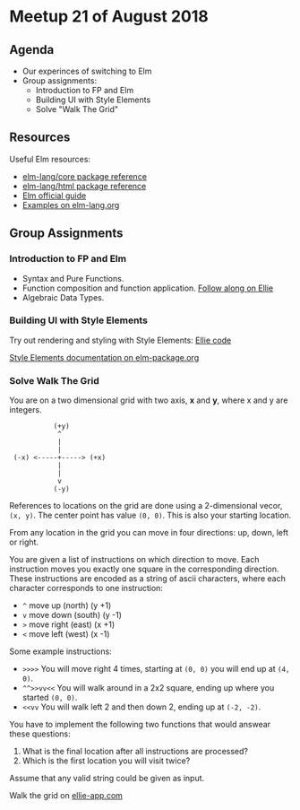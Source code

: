 # Meetup 21 of August 2018

## Agenda

- Our experinces of switching to Elm
- Group assignments:
    * Introduction to FP and Elm
    * Building UI with Style Elements
    * Solve "Walk The Grid"

## Resources

Useful Elm resources:

- [elm-lang/core package reference](https://package.elm-lang.org/packages/elm-lang/core/5.1.1)
- [elm-lang/html package reference](https://package.elm-lang.org/packages/elm-lang/html/2.0.0/Html)
- [Elm official guide](https://guide.elm-lang.org/)
- [Examples on elm-lang.org](http://elm-lang.org/examples)


## Group Assignments

### Introduction to FP and Elm

* Syntax and Pure Functions.
* Function composition and function application. [Follow along on Ellie](https://ellie-app.com/375njwssZCra1)
* Algebraic Data Types.


### Building UI with Style Elements

Try out rendering and styling with Style Elements: [Ellie code](https://ellie-app.com/36Rh75CJqDPa1)

[Style Elements documentation on elm-package.org](https://package.elm-lang.org/packages/mdgriffith/stylish-elephants/6.0.2/Element)


### Solve Walk The Grid

You are on a two dimensional grid with two axis, **x** and **y**, where
x and y are integers.

```
           (+y)
            ^
            |
            |
 (-x) <-----+-----> (+x)
            |
            |
            v
           (-y)
```

References to locations on the grid are done using a 2-dimensional vecor, `(x, y)`.
The center point has value `(0, 0)`. This is also your starting
location.

From any location in the grid you can move in four directions:
up, down, left or right.

You are given a list of instructions on which direction to move.
Each instruction moves you exactly one square in the
corresponding direction. These instructions are encoded as a string
of ascii characters, where each character corresponds to one
instruction:

* `^` move up (north) (y +1)
* `v` move down (south) (y -1)
* `>` move right (east) (x +1)
* `<` move left (west) (x -1)

Some example instructions:

* `>>>>` You will move right 4 times, starting at `(0, 0)` you will end up at `(4, 0)`.
* `^^>>vv<<` You will walk around in a 2x2 square, ending up where you started `(0, 0)`.
* `<<vv` You will walk left 2 and then down 2, ending up at `(-2, -2)`.

You have to implement the following two functions that would answear
these questions:

1. What is the final location after all instructions
   are processed?
2. Which is the first location you will visit twice?

Assume that any valid string could be given as input.

Walk the grid on [ellie-app.com](https://ellie-app.com/LkgBcvYHWMa1)
